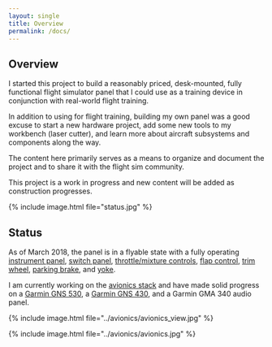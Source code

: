 ```yaml
---
layout: single
title: Overview
permalink: /docs/
---
```

## Overview

I started this project to build a reasonably priced, desk-mounted, fully functional flight simulator panel that I could use as a training device in conjunction with real-world flight training.

In addition to using for flight training, building my own panel was a good excuse to start a new hardware project, add some new tools to my workbench (laser cutter), and learn more about aircraft subsystems and components along the way.

The content here primarily serves as a means to organize and document the project and to share it with the flight sim community.

This project is a work in progress and new content will be added as construction progresses.

{% include image.html file="status.jpg" %}

## Status

As of March 2018, the panel is in a flyable state with a fully operating [instrument panel](/docs/instrument-panel/), [switch panel](/docs/switch-panel/), [throttle/mixture controls](/docs/throttle-mixture-panel/), [flap control](/docs/flap-control-panel/), [trim wheel](/docs/trim-wheel), [parking brake](/docs/parking-brake), and [yoke](/docs/yoke-mount/).

I am currently working on the [avionics stack](/docs/avionics/) and have made solid progress on a [Garmin GNS 530](/docs/avionics/garmin-gns-530/), a [Garmin GNS 430](/docs/avionics/garmin-gns-430), and a Garmin GMA 340 audio panel.

{% include image.html file="../avionics/avionics_view.jpg" %}

{% include image.html file="../avionics/avionics.jpg" %}
